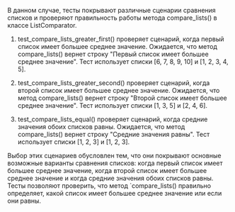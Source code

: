В данном случае, тесты покрывают различные сценарии сравнения списков и проверяют правильность работы метода compare_lists() в классе ListComparator.

1. test_compare_lists_greater_first() проверяет сценарий, когда первый список имеет большее среднее значение. Ожидается, что метод compare_lists() вернет строку "Первый список имеет большее среднее значение". Тест использует списки [6, 7, 8, 9, 10] и [1, 2, 3, 4, 5].

2. test_compare_lists_greater_second() проверяет сценарий, когда второй список имеет большее среднее значение. Ожидается, что метод compare_lists() вернет строку "Второй список имеет большее среднее значение". Тест использует списки [1, 3, 5] и [2, 4, 6].

3. test_compare_lists_equal() проверяет сценарий, когда средние значения обоих списков равны. Ожидается, что метод compare_lists() вернет строку "Средние значения равны". Тест использует списки [1, 2, 3] и [1, 2, 3].

Выбор этих сценариев обусловлен тем, что они покрывают основные возможные варианты сравнения списков: когда первый список имеет большее среднее значение, когда второй список имеет большее среднее значение и когда средние значения обоих списков равны. Тесты позволяют проверить, что метод `compare_lists() правильно определяет, какой список имеет большее среднее значение или если они равны.